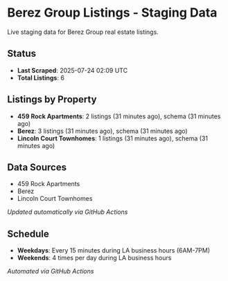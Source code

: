 # Berez Group Listings - Staging Data

Live staging data for Berez Group real estate listings.

## Status

- **Last Scraped**: 2025-07-24 02:09 UTC
- **Total Listings**: 6

## Listings by Property

- **459 Rock Apartments**: 2 listings (31 minutes ago), schema (31 minutes ago)
- **Berez**: 3 listings (31 minutes ago), schema (31 minutes ago)
- **Lincoln Court Townhomes**: 1 listings (31 minutes ago), schema (31 minutes ago)

## Data Sources

- 459 Rock Apartments
- Berez
- Lincoln Court Townhomes

*Updated automatically via GitHub Actions*

## Schedule

- **Weekdays**: Every 15 minutes during LA business hours (6AM-7PM)
- **Weekends**: 4 times per day during LA business hours

*Automated via GitHub Actions*
